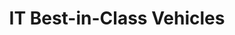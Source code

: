 ---
title: IT Best-in-Class Vehicles
year: 
description: The purpose of this page is to highlight the basic information about all of the IT BIC vehicles.
permalink: /best-in-class
content_tags: 
type: link
filters: best-in-class
---